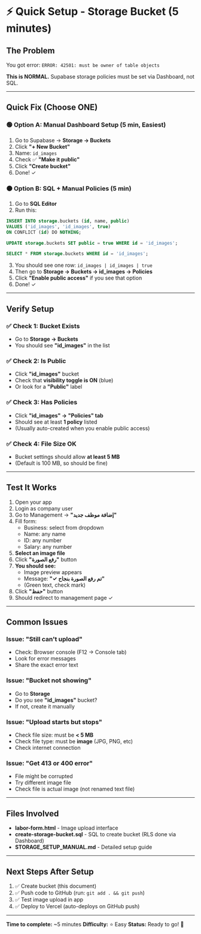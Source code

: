 # ⚡ Quick Setup - Storage Bucket (5 minutes)

## The Problem
You got error: `ERROR: 42501: must be owner of table objects`

**This is NORMAL.** Supabase storage policies must be set via Dashboard, not SQL.

---

## Quick Fix (Choose ONE)

### 🟢 Option A: Manual Dashboard Setup (5 min, Easiest)

1. Go to Supabase → **Storage → Buckets**
2. Click **"+ New Bucket"**
3. Name: `id_images`
4. Check ✅ **"Make it public"**
5. Click **"Create bucket"**
6. Done! ✓

### 🟠 Option B: SQL + Manual Policies (5 min)

1. Go to **SQL Editor**
2. Run this:
```sql
INSERT INTO storage.buckets (id, name, public)
VALUES ('id_images', 'id_images', true)
ON CONFLICT (id) DO NOTHING;

UPDATE storage.buckets SET public = true WHERE id = 'id_images';

SELECT * FROM storage.buckets WHERE id = 'id_images';
```

3. You should see one row: `id_images | id_images | true`
4. Then go to **Storage → Buckets → id_images → Policies**
5. Click **"Enable public access"** if you see that option
6. Done! ✓

---

## Verify Setup

### ✅ Check 1: Bucket Exists
- Go to **Storage → Buckets**
- You should see **"id_images"** in the list

### ✅ Check 2: Is Public
- Click **"id_images"** bucket
- Check that **visibility toggle is ON** (blue)
- Or look for a **"Public"** label

### ✅ Check 3: Has Policies
- Click **"id_images" → "Policies" tab**
- Should see at least **1 policy** listed
- (Usually auto-created when you enable public access)

### ✅ Check 4: File Size OK
- Bucket settings should allow **at least 5 MB**
- (Default is 100 MB, so should be fine)

---

## Test It Works

1. Open your app
2. Login as company user
3. Go to Management → **"إضافة موظف جديد"**
4. Fill form:
   - Business: select from dropdown
   - Name: any name
   - ID: any number
   - Salary: any number
5. **Select an image file**
6. Click **"رفع الصورة"** button
7. **You should see:**
   - Image preview appears
   - Message: **"✓ تم رفع الصورة بنجاح"**
   - (Green text, check mark)
8. Click **"حفظ"** button
9. Should redirect to management page ✓

---

## Common Issues

### Issue: "Still can't upload"
- Check: Browser console (F12 → Console tab)
- Look for error messages
- Share the exact error text

### Issue: "Bucket not showing"
- Go to **Storage**
- Do you see **"id_images"** bucket?
- If not, create it manually

### Issue: "Upload starts but stops"
- Check file size: must be **< 5 MB**
- Check file type: must be **image** (JPG, PNG, etc)
- Check internet connection

### Issue: "Get 413 or 400 error"
- File might be corrupted
- Try different image file
- Check file is actual image (not renamed text file)

---

## Files Involved

- **labor-form.html** - Image upload interface
- **create-storage-bucket.sql** - SQL to create bucket (RLS done via Dashboard)
- **STORAGE_SETUP_MANUAL.md** - Detailed setup guide

---

## Next Steps After Setup

1. ✅ Create bucket (this document)
2. ✅ Push code to GitHub (run: `git add . && git push`)
3. ✅ Test image upload in app
4. ✅ Deploy to Vercel (auto-deploys on GitHub push)

---

**Time to complete:** ~5 minutes
**Difficulty:** ⭐ Easy
**Status:** Ready to go! 🚀

